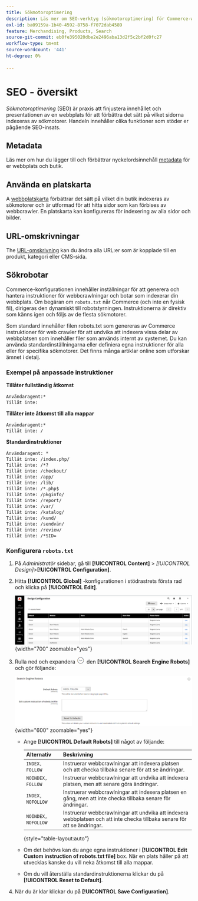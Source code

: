 ```yaml
---
title: Sökmotoroptimering
description: Läs mer om SEO-verktyg (sökmotoroptimering) för Commerce-webbplatser och metodtips för optimal SEO.
exl-id: ba09159a-1b40-4592-8758-f7072dab4589
feature: Merchandising, Products, Search
source-git-commit: eb0fe395020dbe2e2496aba13d2f5c2bf2d0fc27
workflow-type: tm+mt
source-wordcount: '441'
ht-degree: 0%

---
```


# SEO - översikt

_Sökmotoroptimering_ (SEO) är praxis att finjustera innehållet och presentationen av en webbplats för att förbättra det sätt på vilket sidorna indexeras av sökmotorer. Handeln innehåller olika funktioner som stöder er pågående SEO-insats.

## Metadata

Läs mer om hur du lägger till och förbättrar nyckelordsinnehåll [metadata](meta-data.md) för er webbplats och butik.

## Använda en platskarta

A [webbplatskarta](sitemap-xml.md) förbättrar det sätt på vilket din butik indexeras av sökmotorer och är utformad för att hitta sidor som kan förbises av webbcrawler. En platskarta kan konfigureras för indexering av alla sidor och bilder.

## URL-omskrivningar

The [URL-omskrivning](url-rewrite.md) kan du ändra alla URL:er som är kopplade till en produkt, kategori eller CMS-sida.

## Sökrobotar

Commerce-konfigurationen innehåller inställningar för att generera och hantera instruktioner för webbcrawlningar och botar som indexerar din webbplats. Om begäran om `robots.txt` når Commerce (och inte en fysisk fil), dirigeras den dynamiskt till robotstyrningen. Instruktionerna är direktiv som känns igen och följs av de flesta sökmotorer.

Som standard innehåller filen robots.txt som genereras av Commerce instruktioner för web crawler för att undvika att indexera vissa delar av webbplatsen som innehåller filer som används internt av systemet. Du kan använda standardinställningarna eller definiera egna instruktioner för alla eller för specifika sökmotorer. Det finns många artiklar online som utforskar ämnet i detalj.

### Exempel på anpassade instruktioner

**Tillåter fullständig åtkomst**

    Användaragent:*
    Tillåt inte:

**Tillåter inte åtkomst till alla mappar**

    Användaragent:*
    Tillåt inte: /

**Standardinstruktioner**

    Användaragent: *
    Tillåt inte: /index.php/
    Tillåt inte: /*?
    Tillåt inte: /checkout/
    Tillåt inte: /app/
    Tillåt inte: /lib/
    Tillåt inte: /*.php$
    Tillåt inte: /pkginfo/
    Tillåt inte: /report/
    Tillåt inte: /var/
    Tillåt inte: /katalog/
    Tillåt inte: /kund/
    Tillåt inte: /sendvän/
    Tillåt inte: /review/
    Tillåt inte: /*SID=

### Konfigurera `robots.txt`

1. På _Administratör_ sidebar, gå till **[!UICONTROL Content]** > _[!UICONTROL Design]_>**[!UICONTROL Configuration]**.

1. Hitta **[!UICONTROL Global]** -konfigurationen i stödrastrets första rad och klicka på **[!UICONTROL Edit]**.

   ![Global designkonfiguration](./assets/design-configuration-grid.png){width="700" zoomable="yes"}

1. Rulla ned och expandera ![Expansionsväljare](../assets/icon-display-expand.png) den **[!UICONTROL Search Engine Robots]** och gör följande:

   ![Designkonfiguration - sökrobotar](./assets/design-configuration-search-engine-robots.png){width="600" zoomable="yes"}

   - Ange **[!UICONTROL Default Robots]** till något av följande:

     | Alternativ | Beskrivning |
     |------|------------|
     | `INDEX, FOLLOW` | Instruerar webbcrawlningar att indexera platsen och att checka tillbaka senare för att se ändringar. |
     | `NOINDEX, FOLLOW` | Instruerar webbcrawlningar att undvika att indexera platsen, men att senare göra ändringar. |
     | `INDEX, NOFOLLOW` | Instruerar webbcrawlningar att indexera platsen en gång, men att inte checka tillbaka senare för ändringar. |
     | `NOINDEX, NOFOLLOW` | Instruerar webbcrawlningar att undvika att indexera webbplatsen och att inte checka tillbaka senare för att se ändringar. |

     {style="table-layout:auto"}

   - Om det behövs kan du ange egna instruktioner i **[!UICONTROL Edit Custom instruction of robots.txt file]** box. När en plats håller på att utvecklas kanske du vill neka åtkomst till alla mappar.

   - Om du vill återställa standardinstruktionerna klickar du på **[!UICONTROL Reset to Default]**.

1. När du är klar klickar du på **[!UICONTROL Save Configuration]**.
